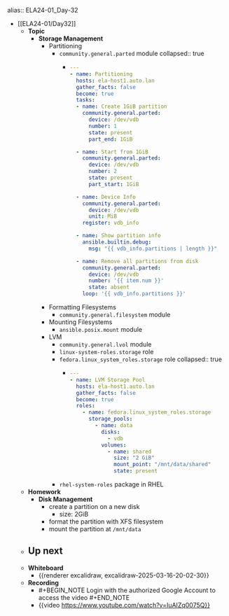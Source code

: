 alias:: ELA24-01_Day-32

- [[ELA24-01/Day32]]
	- **Topic**
		- **Storage Management**
			- Partitioning
				- `community.general.parted` module
				  collapsed:: true
					- ```yaml
					  ---
					  - name: Partitioning
					    hosts: ela-host1.auto.lan
					    gather_facts: false
					    become: true
					    tasks:
					    - name: Create 1GiB partition
					      community.general.parted:
					        device: /dev/vdb
					        number: 1
					        state: present
					        part_end: 1GiB
					  
					    - name: Start from 1GiB
					      community.general.parted:
					        device: /dev/vdb
					        number: 2
					        state: present
					        part_start: 1GiB
					  
					    - name: Device Info
					      community.general.parted:
					        device: /dev/vdb
					        unit: MiB
					      register: vdb_info
					  
					    - name: Show partition info
					      ansible.builtin.debug:
					        msg: "{{ vdb_info.partitions | length }}"
					  
					    - name: Remove all partitions from disk
					      community.general.parted:
					        device: /dev/vdb
					        number: '{{ item.num }}'
					        state: absent
					      loop: '{{ vdb_info.partitions }}'
					  ```
			- Formatting Filesystems
				- `community.general.filesystem` module
			- Mounting Filesystems
				- `ansible.posix.mount` module
			- LVM
				- `community.general.lvol` module
				- `linux-system-roles.storage` role
				- `fedora.linux_system_roles.storage` role
				  collapsed:: true
					- ```yaml
					  ---
					  - name: LVM Storage Pool
					    hosts: ela-host1.auto.lan
					    gather_facts: false
					    become: true
					    roles:
					      - name: fedora.linux_system_roles.storage
					        storage_pools: 
					          - name: data
					            disks:
					              - vdb
					            volumes:
					              - name: shared
					                size: "2 GiB"
					                mount_point: "/mnt/data/shared"
					                state: present
					  ```
				- `rhel-system-roles` package in RHEL
	- **Homework**
		- **Disk Management**
			- create a partition on a new disk
				- size: 2GiB
			- format the partition with XFS filesystem
			- mount the partition at `/mnt/data`
	- **Up next**
		-
	- **Whiteboard**
		- {{renderer excalidraw, excalidraw-2025-03-16-20-02-30}}
	- **Recording**
		- #+BEGIN_NOTE
		  Login with the authorized Google Account to access the video
		  #+END_NOTE
		- {{video https://www.youtube.com/watch?v=IuAIZq0075Q}}